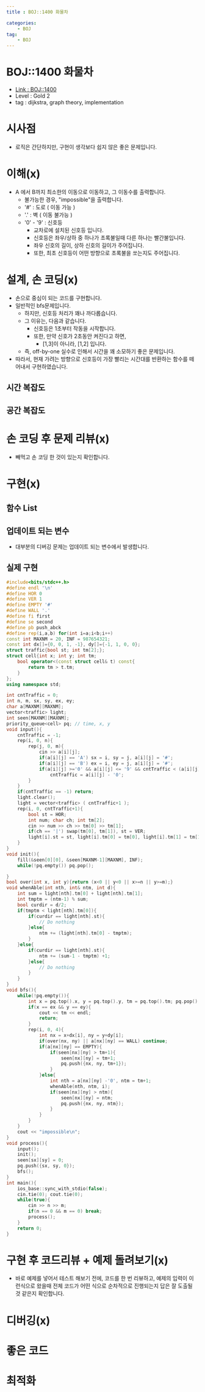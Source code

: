 ```yaml
---
title : BOJ::1400 화물차

categories:
    - BOJ
tag:
    - BOJ
---
```

# BOJ::1400 화물차
- [Link : BOJ::1400](https://www.acmicpc.net/problem/1400)
- Level : Gold 2
- tag : dijkstra, graph theory, implementation

# 시사점
- 로직은 간단하지만, 구현이 생각보다 쉽지 않은 좋은 문제입니다.

# 이해(x)
- A 에서 B까지 최소한의 이동으로 이동하고, 그 이동수를 출력합니다.
  - 불가능한 경우, "impossible"을 출력합니다.
  - '#' : 도로 ( 이동 가능 )
  - '.' : 벽 ( 이동 불가능 )
  - '0' - '9' : 신호등
    - 교차로에 설치된 신호등 입니다.
    - 신호등은 좌우/상하 중 하나가 초록불일때 다른 하나는 빨간불입니다.
    - 좌우 신호의 길이, 상하 신호의 길이가 주어집니다.
    - 또한, 최초 신호등이 어떤 방향으로 초록불을 쏘는지도 주어집니다.

# 설계, 손 코딩(x)
- 손으로 중심이 되는 코드를 구현합니다.
- 일반적인 bfs문제입니다.
  - 하지만, 신호등 처리가 꽤나 까다롭습니다.
  - 그 이유는, 다음과 같습니다.
    - 신호등은 1초부터 작동을 시작합니다.
    - 또한, 만약 신호가 2초동안 켜진다고 하면,
      - [1,3]이 아니라, [1,2] 입니다.
  - 즉, off-by-one 실수로 인해서 시간을 꽤 소모하기 좋은 문제입니다.
- 따라서, 현재 가려는 방향으로 신호등이 가장 빨리는 시간대를 반환하는 함수를 떼어내서 구현하였습니다.


## 시간 복잡도

## 공간 복잡도

# 손 코딩 후 문제 리뷰(x)
- 빼먹고 손 코딩 한 것이 있는지 확인합니다.

# 구현(x)

## 함수 List 

## 업데이트 되는 변수
- 대부분의 디버깅 문제는 업데이트 되는 변수에서 발생합니다.

## 실제 구현 

```cpp
#include<bits/stdc++.h>
#define endl '\n'
#define HOR 0
#define VER 1
#define EMPTY '#'
#define WALL '.'
#define fi first
#define se second
#define pb push_abck
#define rep(i,a,b) for(int i=a;i<b;i++)
const int MAXNM = 20, INF = 987654321;
const int dx[]={0, 0, 1, -1}, dy[]={-1, 1, 0, 0};
struct traffic{bool st; int tm[2];};
struct cell{int x; int y; int tm;
    bool operator<(const struct cell& t) const{
        return tm > t.tm;
    }
};
using namespace std;

int cntTraffic = 0;
int n, m, sx, sy, ex, ey;
char a[MAXNM][MAXNM];
vector<traffic> light;
int seen[MAXNM][MAXNM];
priority_queue<cell> pq; // time, x, y
void input(){
    cntTraffic = -1;
    rep(i, 0, n){
        rep(j, 0, m){
            cin >> a[i][j];
            if(a[i][j] == 'A') sx = i, sy = j, a[i][j] = '#';
            if(a[i][j] == 'B') ex = i, ey = j, a[i][j] = '#';
            if(a[i][j] >='0' && a[i][j] <= '9' && cntTraffic < (a[i][j]-'0'))
                cntTraffic = a[i][j] - '0';
        }
    }
    if(cntTraffic == -1) return;
    light.clear();
    light = vector<traffic> ( cntTraffic+1 );
    rep(i, 0, cntTraffic+1){
        bool st = HOR;
        int num; char ch; int tm[2];
        cin >> num >> ch >> tm[0] >> tm[1];
        if(ch == '|') swap(tm[0], tm[1]), st = VER;
        light[i].st = st, light[i].tm[0] = tm[0], light[i].tm[1] = tm[1];
    }
}
void init(){
    fill(&seen[0][0], &seen[MAXNM-1][MAXNM], INF);
    while(!pq.empty()) pq.pop();

}
bool over(int x, int y){return (x<0 || y<0 || x>=n || y>=m);}
void whenAble(int nth, int& ntm, int d){
    int sum = light[nth].tm[0] + light[nth].tm[1];
    int tmptm = (ntm-1) % sum;
    bool curdir = d/2;
    if(tmptm < light[nth].tm[0]){
        if(curdir == light[nth].st){
            // Do nothing
        }else{
            ntm += (light[nth].tm[0] - tmptm);
        }
    }else{
        if(curdir == light[nth].st){
            ntm += (sum-1 - tmptm) +1;
        }else{
            // Do nothing
        }
    }
}
void bfs(){
    while(!pq.empty()){
        int x = pq.top().x, y = pq.top().y, tm = pq.top().tm; pq.pop();
        if(x == ex && y == ey){
            cout << tm << endl;
            return;
        }
        rep(i, 0, 4){
            int nx = x+dx[i], ny = y+dy[i];
            if(over(nx, ny) || a[nx][ny] == WALL) continue;
            if(a[nx][ny] == EMPTY){
                if(seen[nx][ny] > tm+1){
                    seen[nx][ny] = tm+1;
                    pq.push({nx, ny, tm+1});
                }
            }else{
                int nth = a[nx][ny] -'0', ntm = tm+1;
                whenAble(nth, ntm, i);
                if(seen[nx][ny] > ntm){
                    seen[nx][ny] = ntm;
                    pq.push({nx, ny, ntm});
                }
            }
        }
    }
    cout << "impossible\n";
}
void process(){
    input();
    init();
    seen[sx][sy] = 0;
    pq.push({sx, sy, 0});
    bfs();
}
int main(){
    ios_base::sync_with_stdio(false);
    cin.tie(0); cout.tie(0);
    while(true){
        cin >> n >> m;
        if(n == 0 && m == 0) break;
        process();
    }
    return 0;
}
```

# 구현 후 코드리뷰 + 예제 돌려보기(x)
- 바로 예제를 넣어서 테스트 해보기 전에, 코드를 한 번 리뷰하고, 예제의 입력이 이런식으로 왔을때
  전체 코드가 어떤 식으로 순차적으로 진행되는지 답은 잘 도출될 것 같은지 확인합니다.

# 디버깅(x)

# 좋은 코드

# 최적화
